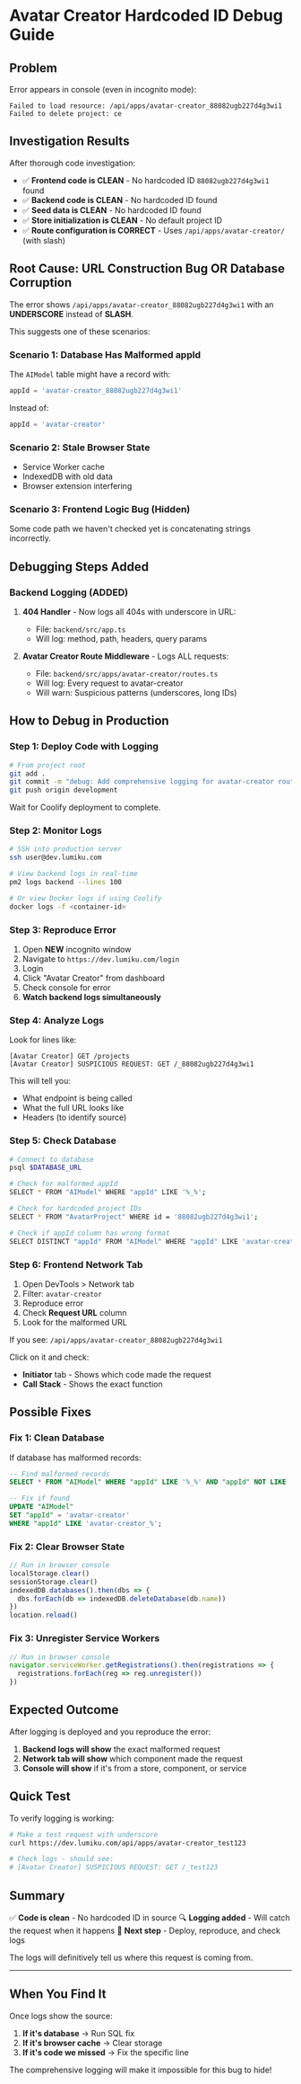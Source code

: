 # Avatar Creator Hardcoded ID Debug Guide

## Problem

Error appears in console (even in incognito mode):
```
Failed to load resource: /api/apps/avatar-creator_88082ugb227d4g3wi1
Failed to delete project: ce
```

## Investigation Results

After thorough code investigation:

- ✅ **Frontend code is CLEAN** - No hardcoded ID `88082ugb227d4g3wi1` found
- ✅ **Backend code is CLEAN** - No hardcoded ID found
- ✅ **Seed data is CLEAN** - No hardcoded ID found
- ✅ **Store initialization is CLEAN** - No default project ID
- ✅ **Route configuration is CORRECT** - Uses `/api/apps/avatar-creator/` (with slash)

## Root Cause: **URL Construction Bug OR Database Corruption**

The error shows `/api/apps/avatar-creator_88082ugb227d4g3wi1` with an **UNDERSCORE** instead of **SLASH**.

This suggests one of these scenarios:

### Scenario 1: Database Has Malformed appId
The `AIModel` table might have a record with:
```sql
appId = 'avatar-creator_88082ugb227d4g3wi1'
```

Instead of:
```sql
appId = 'avatar-creator'
```

### Scenario 2: Stale Browser State
- Service Worker cache
- IndexedDB with old data
- Browser extension interfering

### Scenario 3: Frontend Logic Bug (Hidden)
Some code path we haven't checked yet is concatenating strings incorrectly.

## Debugging Steps Added

### Backend Logging (ADDED)

1. **404 Handler** - Now logs all 404s with underscore in URL:
   - File: `backend/src/app.ts`
   - Will log: method, path, headers, query params

2. **Avatar Creator Route Middleware** - Logs ALL requests:
   - File: `backend/src/apps/avatar-creator/routes.ts`
   - Will log: Every request to avatar-creator
   - Will warn: Suspicious patterns (underscores, long IDs)

## How to Debug in Production

### Step 1: Deploy Code with Logging

```bash
# From project root
git add .
git commit -m "debug: Add comprehensive logging for avatar-creator routes"
git push origin development
```

Wait for Coolify deployment to complete.

### Step 2: Monitor Logs

```bash
# SSH into production server
ssh user@dev.lumiku.com

# View backend logs in real-time
pm2 logs backend --lines 100

# Or view Docker logs if using Coolify
docker logs -f <container-id>
```

### Step 3: Reproduce Error

1. Open **NEW** incognito window
2. Navigate to `https://dev.lumiku.com/login`
3. Login
4. Click "Avatar Creator" from dashboard
5. Check console for error
6. **Watch backend logs simultaneously**

### Step 4: Analyze Logs

Look for lines like:
```
[Avatar Creator] GET /projects
[Avatar Creator] SUSPICIOUS REQUEST: GET /_88082ugb227d4g3wi1
```

This will tell you:
- What endpoint is being called
- What the full URL looks like
- Headers (to identify source)

### Step 5: Check Database

```bash
# Connect to database
psql $DATABASE_URL

# Check for malformed appId
SELECT * FROM "AIModel" WHERE "appId" LIKE '%_%';

# Check for hardcoded project IDs
SELECT * FROM "AvatarProject" WHERE id = '88082ugb227d4g3wi1';

# Check if appId column has wrong format
SELECT DISTINCT "appId" FROM "AIModel" WHERE "appId" LIKE 'avatar-creator%';
```

### Step 6: Frontend Network Tab

1. Open DevTools > Network tab
2. Filter: `avatar-creator`
3. Reproduce error
4. Check **Request URL** column
5. Look for the malformed URL

If you see: `/api/apps/avatar-creator_88082ugb227d4g3wi1`

Click on it and check:
- **Initiator** tab - Shows which code made the request
- **Call Stack** - Shows the exact function

## Possible Fixes

### Fix 1: Clean Database

If database has malformed records:

```sql
-- Find malformed records
SELECT * FROM "AIModel" WHERE "appId" LIKE '%_%' AND "appId" NOT LIKE '%-%';

-- Fix if found
UPDATE "AIModel"
SET "appId" = 'avatar-creator'
WHERE "appId" LIKE 'avatar-creator_%';
```

### Fix 2: Clear Browser State

```javascript
// Run in browser console
localStorage.clear()
sessionStorage.clear()
indexedDB.databases().then(dbs => {
  dbs.forEach(db => indexedDB.deleteDatabase(db.name))
})
location.reload()
```

### Fix 3: Unregister Service Workers

```javascript
// Run in browser console
navigator.serviceWorker.getRegistrations().then(registrations => {
  registrations.forEach(reg => reg.unregister())
})
```

## Expected Outcome

After logging is deployed and you reproduce the error:

1. **Backend logs will show** the exact malformed request
2. **Network tab will show** which component made the request
3. **Console will show** if it's from a store, component, or service

## Quick Test

To verify logging is working:

```bash
# Make a test request with underscore
curl https://dev.lumiku.com/api/apps/avatar-creator_test123

# Check logs - should see:
# [Avatar Creator] SUSPICIOUS REQUEST: GET /_test123
```

## Summary

✅ **Code is clean** - No hardcoded ID in source
🔍 **Logging added** - Will catch the request when it happens
🎯 **Next step** - Deploy, reproduce, and check logs

The logs will definitively tell us where this request is coming from.

---

## When You Find It

Once logs show the source:

1. **If it's database** → Run SQL fix
2. **If it's browser cache** → Clear storage
3. **If it's code we missed** → Fix the specific line

The comprehensive logging will make it impossible for this bug to hide!

